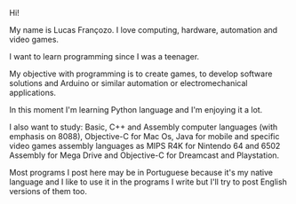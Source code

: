 Hi!

My name is Lucas Françozo. I love computing, hardware, automation and video games. 

I want to learn programming since I was a teenager. 

My objective with programming is to create games, to develop software solutions and Arduino or similar automation or electromechanical applications.

In this moment I'm learning Python language and I'm enjoying it a lot. 

I also want to study: Basic, C++ and Assembly computer languages (with emphasis on 8088), Objective-C for Mac Os, Java for mobile 
and specific video games assembly languages as MIPS R4K for Nintendo 64 and 6502 Assembly for Mega Drive and Objective-C for Dreamcast and Playstation.

Most programs I post here may be in Portuguese because it's my native language and I like to use it in the programs I write but I'll try to post English versions of them too. 

